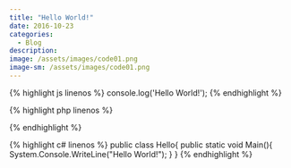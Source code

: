```yaml
---
title: "Hello World!"
date: 2016-10-23
categories:
  - Blog
description: 
image: /assets/images/code01.png
image-sm: /assets/images/code01.png
---
```


{% highlight js linenos %}
console.log('Hello World!');
{% endhighlight %}

{% highlight php linenos %}
<?php
    echo 'Hello World!';
?>
{% endhighlight %}

{% highlight c# linenos %}
public class Hello{
    public static void Main(){
        System.Console.WriteLine("Hello World!");
    }
}
{% endhighlight %}
